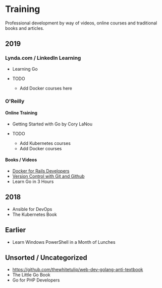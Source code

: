 # Training

Professional development by way of videos, online courses and traditional
books and articles.

## 2019

### Lynda.com / LinkedIn Learning

- Learning Go

- TODO
  - Add Docker courses here

### O'Reilly

#### Online Training

- Getting Started with Go by Cory LaNou

- TODO
  - Add Kubernetes courses
  - Add Docker courses

#### Books / Videos

- [Docker for Rails Developers](https://learning.oreilly.com/api/v1/dashboard/continue/9781680506730)
- [Version Control with Git and Github](https://learning.oreilly.com/videos/-/9781634625326/continue)
- Learn Go in 3 Hours

## 2018

- Ansible for DevOps
- The Kubernetes Book

## Earlier

- Learn Windows PowerShell in a Month of Lunches

## Unsorted / Uncategorized

- <https://github.com/thewhitetulip/web-dev-golang-anti-textbook>
- The Little Go Book
- Go for PHP Developers

